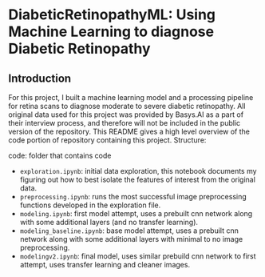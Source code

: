 # DiabeticRetinopathyML: Using Machine Learning to diagnose Diabetic Retinopathy

## Introduction
For this project, I built a machine learning model and a processing pipeline for retina scans to diagnose moderate to severe diabetic retinopathy. All original data used for this project was provided by Basys.AI as a part of their interview process, and therefore will not be included in the public version of the repository. This README gives a high level overview of the code portion of repository containing this project. Structure:

code: folder that contains code
- ```exploration.ipynb```: initial data exploration, this notebook documents my figuring out how to best isolate the features of interest from the original data.
- ```preprocessing.ipynb```: runs the most successful image preprocessing functions developed in the exploration file.
- ```modeling.ipynb```: first model attempt, uses a prebuilt cnn network along with some additional layers (and no transfer learning).
- ```modeling_baseline.ipynb```: base model attempt, uses a prebuilt cnn network along with some additional layers with minimal to no image preprocessing.
- ```modelingv2.ipynb```: final model, uses similar prebuild cnn network to first attempt, uses transfer learning and cleaner images.
 
